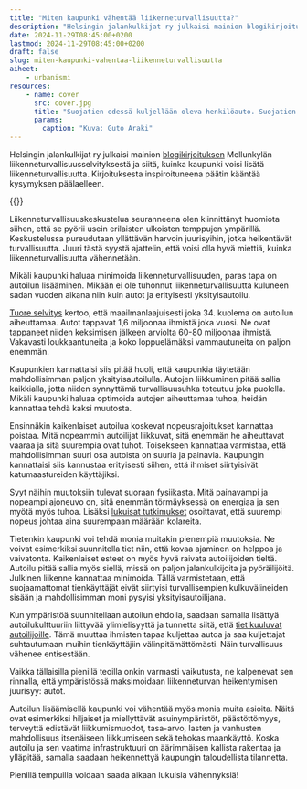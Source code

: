 ```yaml
---
title: "Miten kaupunki vähentää liikenneturvallisuutta?"
description: "Helsingin jalankulkijat ry julkaisi mainion blogikirjoituksen Mellunkylän liikenneturvallisuusselvityksestä ja siitä, kuinka kaupunki voisi lisätä liikenneturvallisuutta. Kirjoituksesta inspiroituneena päätin kääntää kysymyksen päälaelleen."
date: 2024-11-29T08:45:00+0200
lastmod: 2024-11-29T08:45:00+0200
draft: false
slug: miten-kaupunki-vahentaa-liikenneturvallisuutta
aiheet:
    - urbanismi
resources:
    - name: cover
      src: cover.jpg
      title: "Suojatien edessä kuljellään oleva henkilöauto. Suojatien päälle on pysäköity kaksi ambulanssia. Niiden vieressä kävelee henkilö."
      params:
        caption: "Kuva: Guto Araki"
---
```

Helsingin jalankulkijat ry julkaisi mainion [blogikirjoituksen](https://jalankulkijat.fi/ajankohtaista/miten-kaupunki-lisaa-liikenneturvallisuutta/) Mellunkylän liikenneturvallisuusselvityksestä ja siitä, kuinka kaupunki voisi lisätä liikenneturvallisuutta. Kirjoituksesta inspiroituneena päätin kääntää kysymyksen päälaelleen.

<!--more-->

{{<cover>}}

Liikenneturvallisuuskeskustelua seuranneena olen kiinnittänyt huomiota siihen, että se pyörii usein erilaisten ulkoisten temppujen ympärillä. Keskustelussa pureudutaan yllättävän harvoin juurisyihin, jotka heikentävät turvallisuutta. Juuri tästä syystä ajattelin, että voisi olla hyvä miettiä, kuinka liikenneturvallisuutta vähennetään.

Mikäli kaupunki haluaa minimoida liikenneturvallisuuden, paras tapa on autoilun lisääminen. Mikään ei ole tuhonnut liikenneturvallisuutta kuluneen sadan vuoden aikana niin kuin autot ja erityisesti yksityisautoilu.

[Tuore selvitys](https://www.sciencedirect.com/science/article/pii/S0966692324000267) kertoo, että maailmanlaajuisesti joka 34. kuolema on autoilun aiheuttamaa. Autot tappavat 1,6 miljoonaa ihmistä joka vuosi. Ne ovat tappaneet niiden keksimisen jälkeen arviolta 60-80 miljoonaa ihmistä. Vakavasti loukkaantuneita ja koko loppuelämäksi vammautuneita on paljon enemmän.

Kaupunkien kannattaisi siis pitää huoli, että kaupunkia täytetään mahdollisimman paljon yksityisautoilulla. Autojen liikkuminen pitää sallia kaikkialla, jotta niiden synnyttämä turvallisuusuhka toteutuu joka puolella. Mikäli kaupunki haluaa optimoida autojen aiheuttamaa tuhoa, heidän kannattaa tehdä kaksi muutosta. 

Ensinnäkin kaikenlaiset autoilua koskevat nopeusrajoitukset kannattaa poistaa. Mitä nopeammin autoilijat liikkuvat, sitä enemmän he aiheuttavat vaaraa ja sitä suurempia ovat tuhot. Toisekseen kannattaa varmistaa, että mahdollisimman suuri osa autoista on suuria ja painavia. Kaupungin kannattaisi siis kannustaa erityisesti siihen, että ihmiset siirtyisivät katumaastureiden käyttäjiksi.

Syyt näihin muutoksiin tulevat suoraan fysiikasta. Mitä painavampi ja nopeampi ajoneuvo on, sitä enemmän törmäyksessä on energiaa ja sen myötä myös tuhoa. Lisäksi [lukuisat tutkimukset](https://www.researchgate.net/publication/371488294_An_Assessment_of_the_Relationship_Between_Speed_and_Road_Safety) osoittavat, että suurempi nopeus johtaa aina suurempaan määrään kolareita.

Tietenkin kaupunki voi tehdä monia muitakin pienempiä muutoksia. Ne voivat esimerkiksi suunnitella tiet niin, että kovaa ajaminen on helppoa ja vaivatonta. Kaikenlaiset esteet on myös hyvä raivata autoilijoiden tieltä. Autoilu pitää sallia myös siellä, missä on paljon jalankulkijoita ja pyöräilijöitä. Julkinen liikenne kannattaa minimoida. Tällä varmistetaan, että suojaamattomat tienkäyttäjät eivät siirtyisi turvallisempien kulkuvälineiden sisään ja mahdollisimman moni pysyisi yksityisautoilijana.

Kun ympäristöä suunnitellaan autoilun ehdolla, saadaan samalla lisättyä autoilukulttuuriin liittyvää ylimielisyyttä ja tunnetta siitä, että [tiet kuuluvat autoilijoille](https://acrs.org.au/wp-content/uploads/Study-Finds-Culture-of-Entitlement-Exists-Amongst-ACT-Motorists.pdf). Tämä muuttaa ihmisten tapaa kuljettaa autoa ja saa kuljettajat suhtautumaan muihin tienkäyttäjiin välinpitämättömästi. Näin turvallisuus vähenee entisestään.

Vaikka tällaisilla pienillä teoilla onkin varmasti vaikutusta, ne kalpenevat sen rinnalla, että ympäristössä maksimoidaan liikenneturvan heikentymisen juurisyy: autot.

Autoilun lisäämisellä kaupunki voi vähentää myös monia muita asioita. Näitä ovat esimerkiksi hiljaiset ja miellyttävät asuinympäristöt, päästöttömyys, terveyttä edistävät liikkumismuodot, tasa-arvo, lasten ja vanhusten mahdollisuus itsenäiseen liikkumiseen sekä tehokas maankäyttö. Koska autoilu ja sen vaatima infrastruktuuri on äärimmäisen kallista rakentaa ja ylläpitää, samalla saadaan heikennettyä kaupungin taloudellista tilannetta.

Pienillä tempuilla voidaan saada aikaan lukuisia vähennyksiä!
